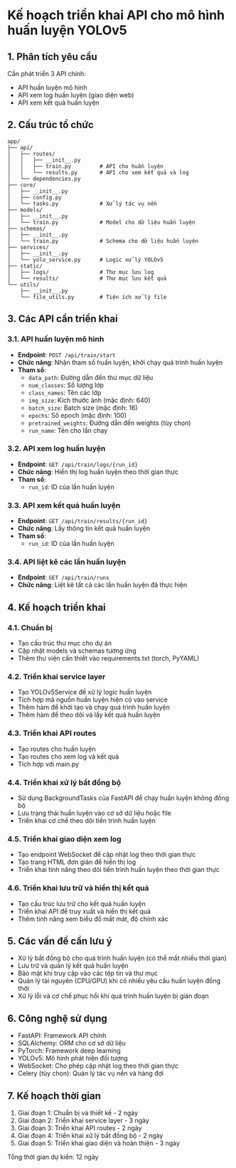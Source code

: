 # Kế hoạch triển khai API cho mô hình huấn luyện YOLOv5

## 1. Phân tích yêu cầu
Cần phát triển 3 API chính:
- API huấn luyện mô hình
- API xem log huấn luyện (giao diện web)
- API xem kết quả huấn luyện

## 2. Cấu trúc tổ chức

```
app/
├── api/
│   ├── routes/
│   │   ├── __init__.py
│   │   ├── train.py         # API cho huấn luyện
│   │   └── results.py       # API cho xem kết quả và log
│   └── dependencies.py
├── core/
│   ├── __init__.py
│   ├── config.py
│   └── tasks.py             # Xử lý tác vụ nền
├── models/
│   ├── __init__.py
│   └── train.py             # Model cho dữ liệu huấn luyện
├── schemas/
│   ├── __init__.py
│   └── train.py             # Schema cho dữ liệu huấn luyện
├── services/
│   ├── __init__.py
│   └── yolo_service.py      # Logic xử lý YOLOv5
├── static/
│   ├── logs/                # Thư mục lưu log
│   └── results/             # Thư mục lưu kết quả
└── utils/
    ├── __init__.py
    └── file_utils.py        # Tiện ích xử lý file
```

## 3. Các API cần triển khai

### 3.1. API huấn luyện mô hình
- **Endpoint**: `POST /api/train/start`
- **Chức năng**: Nhận tham số huấn luyện, khởi chạy quá trình huấn luyện
- **Tham số**:
  - `data_path`: Đường dẫn đến thư mục dữ liệu
  - `num_classes`: Số lượng lớp
  - `class_names`: Tên các lớp
  - `img_size`: Kích thước ảnh (mặc định: 640)
  - `batch_size`: Batch size (mặc định: 16)
  - `epochs`: Số epoch (mặc định: 100)
  - `pretrained_weights`: Đường dẫn đến weights (tùy chọn)
  - `run_name`: Tên cho lần chạy

### 3.2. API xem log huấn luyện
- **Endpoint**: `GET /api/train/logs/{run_id}`
- **Chức năng**: Hiển thị log huấn luyện theo thời gian thực
- **Tham số**:
  - `run_id`: ID của lần huấn luyện

### 3.3. API xem kết quả huấn luyện
- **Endpoint**: `GET /api/train/results/{run_id}`
- **Chức năng**: Lấy thông tin kết quả huấn luyện
- **Tham số**:
  - `run_id`: ID của lần huấn luyện

### 3.4. API liệt kê các lần huấn luyện
- **Endpoint**: `GET /api/train/runs`
- **Chức năng**: Liệt kê tất cả các lần huấn luyện đã thực hiện

## 4. Kế hoạch triển khai

### 4.1. Chuẩn bị
- Tạo cấu trúc thư mục cho dự án
- Cập nhật models và schemas tương ứng
- Thêm thư viện cần thiết vào requirements.txt (torch, PyYAML)

### 4.2. Triển khai service layer
- Tạo YOLOv5Service để xử lý logic huấn luyện
- Tích hợp mã nguồn huấn luyện hiện có vào service
- Thêm hàm để khởi tạo và chạy quá trình huấn luyện
- Thêm hàm để theo dõi và lấy kết quả huấn luyện

### 4.3. Triển khai API routes
- Tạo routes cho huấn luyện
- Tạo routes cho xem log và kết quả
- Tích hợp với main.py

### 4.4. Triển khai xử lý bất đồng bộ
- Sử dụng BackgroundTasks của FastAPI để chạy huấn luyện không đồng bộ
- Lưu trạng thái huấn luyện vào cơ sở dữ liệu hoặc file
- Triển khai cơ chế theo dõi tiến trình huấn luyện

### 4.5. Triển khai giao diện xem log
- Tạo endpoint WebSocket để cập nhật log theo thời gian thực
- Tạo trang HTML đơn giản để hiển thị log
- Triển khai tính năng theo dõi tiến trình huấn luyện theo thời gian thực

### 4.6. Triển khai lưu trữ và hiển thị kết quả
- Tạo cấu trúc lưu trữ cho kết quả huấn luyện
- Triển khai API để truy xuất và hiển thị kết quả
- Thêm tính năng xem biểu đồ mất mát, độ chính xác

## 5. Các vấn đề cần lưu ý
- Xử lý bất đồng bộ cho quá trình huấn luyện (có thể mất nhiều thời gian)
- Lưu trữ và quản lý kết quả huấn luyện
- Bảo mật khi truy cập vào các tệp tin và thư mục
- Quản lý tài nguyên (CPU/GPU) khi có nhiều yêu cầu huấn luyện đồng thời
- Xử lý lỗi và cơ chế phục hồi khi quá trình huấn luyện bị gián đoạn

## 6. Công nghệ sử dụng
- FastAPI: Framework API chính
- SQLAlchemy: ORM cho cơ sở dữ liệu
- PyTorch: Framework deep learning
- YOLOv5: Mô hình phát hiện đối tượng
- WebSocket: Cho phép cập nhật log theo thời gian thực
- Celery (tùy chọn): Quản lý tác vụ nền và hàng đợi

## 7. Kế hoạch thời gian
1. Giai đoạn 1: Chuẩn bị và thiết kế - 2 ngày
2. Giai đoạn 2: Triển khai service layer - 3 ngày
3. Giai đoạn 3: Triển khai API routes - 2 ngày
4. Giai đoạn 4: Triển khai xử lý bất đồng bộ - 2 ngày
5. Giai đoạn 5: Triển khai giao diện và hoàn thiện - 3 ngày

Tổng thời gian dự kiến: 12 ngày 